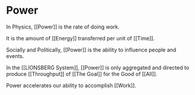 # Power
In Physics, [[Power]] is the rate of doing work. 

It is the amount of [[Energy]] transferred per unit of [[Time]].  

Socially and Politically, [[Power]] is the ability to influence people and events. 

In the [[LIONSBERG System]], [[Power]] is only aggregated and directed to produce [[Throughput]] of [[The Goal]] for the Good of [[All]]. 

Power accelerates our ability to accomplish [[Work]]. 
